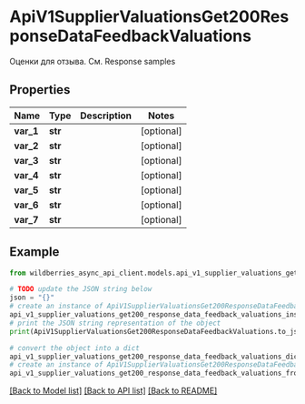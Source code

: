 # ApiV1SupplierValuationsGet200ResponseDataFeedbackValuations

Оценки для отзыва. См. Response samples

## Properties

Name | Type | Description | Notes
------------ | ------------- | ------------- | -------------
**var_1** | **str** |  | [optional] 
**var_2** | **str** |  | [optional] 
**var_3** | **str** |  | [optional] 
**var_4** | **str** |  | [optional] 
**var_5** | **str** |  | [optional] 
**var_6** | **str** |  | [optional] 
**var_7** | **str** |  | [optional] 

## Example

```python
from wildberries_async_api_client.models.api_v1_supplier_valuations_get200_response_data_feedback_valuations import ApiV1SupplierValuationsGet200ResponseDataFeedbackValuations

# TODO update the JSON string below
json = "{}"
# create an instance of ApiV1SupplierValuationsGet200ResponseDataFeedbackValuations from a JSON string
api_v1_supplier_valuations_get200_response_data_feedback_valuations_instance = ApiV1SupplierValuationsGet200ResponseDataFeedbackValuations.from_json(json)
# print the JSON string representation of the object
print(ApiV1SupplierValuationsGet200ResponseDataFeedbackValuations.to_json())

# convert the object into a dict
api_v1_supplier_valuations_get200_response_data_feedback_valuations_dict = api_v1_supplier_valuations_get200_response_data_feedback_valuations_instance.to_dict()
# create an instance of ApiV1SupplierValuationsGet200ResponseDataFeedbackValuations from a dict
api_v1_supplier_valuations_get200_response_data_feedback_valuations_from_dict = ApiV1SupplierValuationsGet200ResponseDataFeedbackValuations.from_dict(api_v1_supplier_valuations_get200_response_data_feedback_valuations_dict)
```
[[Back to Model list]](../README.md#documentation-for-models) [[Back to API list]](../README.md#documentation-for-api-endpoints) [[Back to README]](../README.md)



